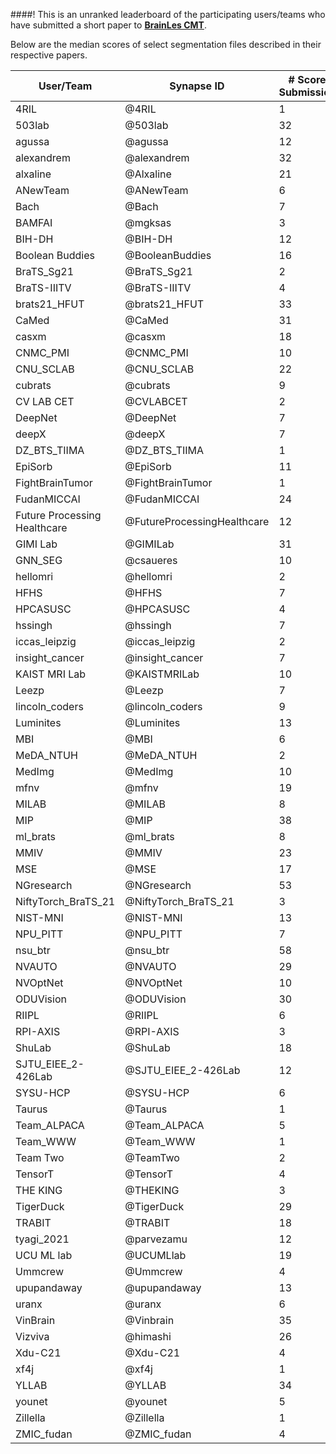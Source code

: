 ####! This is an unranked leaderboard of the participating users/teams who have submitted a short paper to [**BrainLes CMT**](http://www.brainlesion-workshop.org/).

Below are the median scores of select segmentation files described in their respective papers.

**User/Team** | **Synapse ID** | **# Scored Submissions** | **# Cases Evaluated** | **Dice_ET** | **Dice_TC** | **Dice_WT** | **Hausdorff95_ET** | **Hausdorff95_TC** | **Hausdorff95_WT** | **Sensitivity_ET** | **Sensitivity_TC** | **Sensitivity_WT** | **Specificity_ET** | **Specificity_TC** | **Specificity_WT**
--|--|--|--|--|--|--|--|--|--|--|--|--|--|--|--
4RIL|@4RIL|1|219|0.789025|0.866974|0.892563|3|4.898979|4.582576|0.734245|0.820726|0.932178|0.99989|0.999891|0.99888
503lab|@503lab|32|219|0.898901|0.936274|0.944039|1.414214|2|2.236068|0.911055|0.928087|0.957423|0.999913|0.999934|0.9996
agussa|@agussa|12|219|0.878373|0.915359|0.918433|2|2.828427|3.316625|0.899743|0.920851|0.954824|0.999841|0.999876|0.999269
alexandrem|@alexandrem|32|219|0.843069|0.912635|0.924143|2.236068|3|3|0.861587|0.905188|0.937476|0.99977|0.99987|0.99931
alxaline|@Alxaline|21|219|0.895768|0.938702|0.946339|1.414214|2|2.236068|0.902929|0.927595|0.952992|0.999927|0.999937|0.999606
ANewTeam|@ANewTeam|6|219|0.900379|0.934998|0.942389|1.414214|2|2.828427|0.922821|0.928551|0.948994|0.99991|0.999929|0.999583
Bach|@Bach|7|219|0.868883|0.913153|0.924904|2|3|3.464102|0.879179|0.928439|0.937532|0.999837|0.999816|0.999366
BAMFAI|@mgksas|3|219|0.868755|0.924114|0.933462|1.414214|2.236068|2.236068|0.892077|0.930024|0.94616|0.999808|0.999851|0.999375
BIH-DH|@BIH-DH|12|219|0.902659|0.944189|0.948338|1.414214|1.732051|2.236068|0.912387|0.943097|0.95876|0.999933|0.999922|0.999627
Boolean Buddies|@BooleanBuddies|16|219|0.884053|0.93356|0.929615|1.732051|2.236068|3|0.904977|0.933986|0.931518|0.999858|0.99988|0.999585
BraTS_Sg21|@BraTS_Sg21|2|219|0.85639|0.500907|0.925822|2.236068|20.223748|3.162278|0.84306|0.990191|0.947606|0.999875|0.994526|0.99934
BraTS-IIITV|@BraTS-IIITV|4|219|0.838267|0.894622|0.902676|2.236068|3.162278|3.316625|0.803093|0.857018|0.907299|0.99991|0.999942|0.999416
brats21_HFUT|@brats21_HFUT|33|219|0.903793|0.936218|0.93756|1.414214|2.236068|3|0.937348|0.941492|0.959803|0.999838|0.999867|0.999425
CaMed|@CaMed|31|219|0.900965|0.939149|0.944675|1.414214|1.732051|2.236068|0.911881|0.945398|0.946811|0.999933|0.99992|0.99972
casxm|@casxm|18|219|0.894585|0.933359|0.94179|1.414214|2|2.236068|0.889092|0.91929|0.945781|0.999929|0.99994|0.99955
CNMC_PMI|@CNMC_PMI|10|219|0.901093|0.940361|0.94388|1.414214|1.732051|2.236068|0.93165|0.951663|0.961983|0.999873|0.999879|0.999494
CNU_SCLAB|@CNU_SCLAB|22|219|0.885828|0.931451|0.934066|1.414214|2.236068|2.44949|0.895838|0.92619|0.942636|0.999885|0.999924|0.999682
cubrats|@cubrats|9|219|0.864901|0.899644|0.90929|1.785641|4.242641|4.582576|0.845727|0.843472|0.857591|0.999925|0.999963|0.99985
CV LAB CET|@CVLABCET|2|219|0.024534|0.018224|0.025175|92.622891|152.066926|137.422706|0.964392|0.934976|0.951749|0.865932|0.697473|0.234055
DeepNet|@DeepNet|7|175|0.503324|0.551013|0.429445|10.677078|16.155494|28.142495|0.368959|0.447478|0.312498|0.999867|0.999828|0.999332
deepX|@deepX|7|219|0.903113|0.941153|0.945898|1.414214|1.732051|2.236068|0.925716|0.943826|0.952606|0.999899|0.999914|0.999607
DZ_BTS_TIIMA|@DZ_BTS_TIIMA|1|219|0.811822|0.875087|0.883982|8.831761|14.866069|19.94116|0.822174|0.880838|0.851821|0.999752|0.999745|0.999428
EpiSorb|@EpiSorb|11|219|0.876749|0.907252|0.930071|2|4|2.828427|0.878811|0.894117|0.946294|0.999844|0.999883|0.999498
FightBrainTumor|@FightBrainTumor|1|219|0.903228|0.942142|0.948079|1.414214|1.732051|2.236068|0.915613|0.938308|0.957821|0.999904|0.999922|0.999621
FudanMICCAI|@FudanMICCAI|24|219|0.882419|0.928861|0.940151|1.414214|2.236068|2.44949|0.890152|0.93187|0.949201|0.999864|0.999891|0.999538
Future Processing Healthcare|@FutureProcessingHealthcare|12|219|0.897872|0.941169|0.945694|1.414214|1.732051|2.082624|0.914752|0.936988|0.955648|0.999907|0.999926|0.999637
GIMI Lab|@GIMILab|31|219|0.895859|0.933615|0.941557|1.414214|1.732051|2.236068|0.923518|0.946296|0.95618|0.999838|0.999864|0.999559
GNN_SEG|@csaueres|10|219|0.841839|0.908249|0.925441|2.236068|3|3|0.803912|0.894787|0.944874|0.999891|0.999837|0.999356
hellomri|@hellomri|2|219|0.890833|0.938639|0.939675|1.414214|1.732051|2.236068|0.887269|0.936154|0.941252|0.999942|0.999899|0.999666
HFHS|@HFHS|7|219|0.833723|0.88454|0.912412|2.236068|5.09902|3.162278|0.873706|0.863634|0.900424|0.999751|0.99984|0.999463
HPCASUSC|@HPCASUSC|4|219|0.89148|0.844294|0.921983|1.414214|11|4|0.901817|0.905904|0.937678|0.9999|0.999512|0.999344
hssingh|@hssingh|7|219|0.889447|0.931068|0.936628|1.414214|2|2.44949|0.87641|0.912419|0.953906|0.999937|0.99995|0.999361
iccas_leipzig|@iccas_leipzig|2|219|0.885791|0.933157|0.930332|1.414214|2.236068|3|0.912202|0.922083|0.929296|0.999875|0.999936|0.999694
insight_cancer|@insight_cancer|7|219|0.893282|0.935923|0.943286|1.414214|2|2.236068|0.903618|0.929213|0.951963|0.999901|0.999919|0.999579
KAIST MRI Lab|@KAISTMRILab|10|219|0.90568|0.940929|0.948547|1.414214|1.732051|2.236068|0.923557|0.938115|0.957218|0.999908|0.99992|0.999604
Leezp|@Leezp|7|219|0.874355|0.922763|0.924436|2|3|3|0.906496|0.917869|0.940706|0.999796|0.999856|0.999398
lincoln_coders|@lincoln_coders|9|219|0.858785|0.892169|0.931085|2.236068|3.605551|2.828427|0.868829|0.89844|0.94845|0.999813|0.999849|0.999475
Luminites|@Luminites|13|219|0.892773|0.938375|0.943426|2|2|2.44949|0.921186|0.943749|0.954342|0.999839|0.99988|0.99956
MBI|@MBI|6|219|0.895983|0.933462|0.93848|1.414214|2|2.44949|0.915504|0.928726|0.947879|0.999877|0.999922|0.999565
MeDA_NTUH|@MeDA_NTUH|2|219|0.894298|0.937586|0.940566|1.414214|2|2.236068|0.917614|0.942373|0.961184|0.99988|0.999879|0.999447
MedImg|@MedImg|10|219|0.849447|0.892869|0.911814|2.236068|3.741657|3.741657|0.853891|0.87637|0.925031|0.999812|0.999856|0.9993
mfnv|@mfnv|19|219|0.908104|0.942547|0.948619|1.414214|1.732051|2|0.931228|0.946088|0.960838|0.999896|0.999907|0.999588
MILAB|@MILAB|8|219|0.852067|0.902327|0.932047|2.236068|3.464102|2.828427|0.808963|0.872848|0.928249|0.999921|0.999931|0.999629
MIP|@MIP|38|219|0.896422|0.934527|0.936684|1.414214|2|2.44949|0.912764|0.927956|0.945096|0.999862|0.999912|0.999523
ml_brats|@ml_brats|8|219|0.829829|0.897306|0.917142|2.236068|3|3|0.859972|0.887725|0.906948|0.999735|0.999833|0.999498
MMIV|@MMIV|23|219|0.90123|0.938459|0.943311|1.414214|2|2.236068|0.92671|0.934446|0.948891|0.999894|0.999932|0.999684
MSE|@MSE|17|219|0.886641|0.921032|0.938274|1.732051|2.828427|2.342779|0.888368|0.956637|0.967184|0.999897|0.999783|0.999419
NGresearch|@NGresearch|53|219|0.900718|0.936893|0.946611|1.414214|2|2.236068|0.91856|0.933825|0.959327|0.999916|0.99992|0.999554
NiftyTorch_BraTS_21|@NiftyTorch_BraTS_21|3|219|0|0.57096|0.751665|373.128664|15.684387|6|0|0.819979|0.61827|1|0.997302|0.999977
NIST-MNI|@NIST-MNI|13|219|0.875517|0.926267|0.938716|2.236068|2.236068|2.44949|0.915567|0.91821|0.946814|0.999786|0.999899|0.99957
NPU_PITT|@NPU_PITT|7|219|0.901445|0.940622|0.944855|1.414214|1.732051|2.236068|0.925333|0.945823|0.956184|0.999895|0.999897|0.999553
nsu_btr|@nsu_btr|58|219|0.900288|0.93888|0.946688|1.414214|1.732051|2.236068|0.90382|0.942508|0.96353|0.99992|0.99991|0.999489
NVAUTO|@NVAUTO|29|219|0.908298|0.941723|0.946478|1.414214|1.732051|2.236068|0.933526|0.946315|0.959157|0.999887|0.999891|0.999591
NVOptNet|@NVOptNet|10|219|0.900292|0.942544|0.94551|1.414214|1.732051|2.236068|0.922294|0.942507|0.955912|0.99989|0.99989|0.999537
ODUVision|@ODUVision|30|219|0.85893|0.929101|0.935004|2.236068|2|2.44949|0.902541|0.942298|0.939731|0.999761|0.99985|0.999583
RIIPL|@RIIPL|6|219|0.891394|0.936228|0.934706|1.414214|2|2.236068|0.905511|0.933068|0.962269|0.999885|0.999895|0.999303
RPI-AXIS|@RPI-AXIS|3|219|0.866719|0.920319|0.922729|2|2.44949|3.316625|0.870521|0.907814|0.936047|0.999841|0.999876|0.999382
ShuLab|@ShuLab|18|219|0.889887|0.930416|0.933537|1.414214|2.236068|2.828427|0.893595|0.909892|0.939396|0.999904|0.999924|0.999555
SJTU_EIEE_2-426Lab|@SJTU_EIEE_2-426Lab|12|219|0.891042|0.907781|0.930399|1.414214|5.09902|3|0.904297|0.918867|0.950974|0.999858|0.999832|0.999507
SYSU-HCP|@SYSU-HCP|6|219|0.89525|0.936089|0.939037|1.414214|2|2.236068|0.915679|0.929556|0.94037|0.999901|0.999918|0.999681
Taurus|@Taurus|1|219|0.870487|0.923339|0.925796|2|2.236068|2.828427|0.902273|0.910962|0.929425|0.999814|0.999894|0.999542
Team_ALPACA|@Team_ALPACA|5|219|0.872619|0.919143|0.928401|2|3|3|0.868451|0.914204|0.939102|0.999866|0.999892|0.999493
Team_WWW|@Team_WWW|1|219|0.354919|0.60755|0.854034|12.884099|14.798649|42.099881|0.351605872|0.54849|0.90167|0.999005|0.99946|0.998447
Team Two|@TeamTwo|2|219|0.741938|0.770036|0.881509|5.91608|8.185353|5|0.886709|0.907013|0.877266|0.999344|0.999376|0.999371
TensorT|@TensorT|4|219|0.87366|0.917411|0.926228|1.732051|3|3.162278|0.892636|0.913898|0.946767|0.999833|0.999861|0.999275
THE KING|@THEKING|3|219|0.896314|0.935311|0.941434|1.414214|2|2.236068|0.90206|0.922441|0.962984|0.999901|0.999917|0.999467
TigerDuck|@TigerDuck|29|219|0.882836|0.930418|0.930931|1.414214|2|2.828427|0.899335|0.924781|0.95539|0.999855|0.999891|0.999338
TRABIT|@TRABIT|18|219|0.902758|0.94159|0.946705|1.414214|1.732051|2.236068|0.924444|0.940394|0.955514|0.999888|0.999915|0.999593
tyagi_2021|@parvezamu|12|219|0.893622|0.935489|0.940154|1.414214|2|2.236068|0.920713|0.945476|0.941763|0.999889|0.999884|0.999612
UCU ML lab|@UCUMLlab|19|219|0.90256|0.937632|0.943479|1.414214|1.732051|2.236068|0.916344|0.927111|0.951427|0.999908|0.99994|0.999655
Ummcrew|@Ummcrew|4|219|0.896326|0.937257|0.93919|1.414214|2|2.236068|0.905625|0.934168|0.94012|0.999909|0.999912|0.99966
upupandaway|@upupandaway|13|219|0.894386|0.933728|0.932104|1.414214|2.236068|2.828427|0.918744|0.943595|0.957018|0.99986|0.999885|0.999261
uranx|@uranx|6|219|0.717556|0.819885|0.864637|5.09902|8.246211|5.744563|0.786934|0.873429|0.880178|0.99936|0.999433|0.998997
VinBrain|@Vinbrain|35|219|0.897354|0.939754|0.944508|1.414214|1.732051|2.236068|0.910296|0.941364|0.95258|0.99991|0.999899|0.999597
Vizviva|@himashi|26|219|0.892131|0.931112|0.934855|1.414214|2.236068|2.828427|0.916605|0.941411|0.94805|0.999835|0.999854|0.999391
Xdu-C21|@Xdu-C21|4|219|0.897772|0.938629|0.942592|1.414214|2|2.236068|0.908619|0.933616|0.957403|0.99991|0.999939|0.999621
xf4j|@xf4j|1|219|0.891156|0.934305|0.941277|1.414214|2|2.236068|0.913127|0.939549|0.956944|0.999874|0.999904|0.999493
YLLAB|@YLLAB|34|219|0.901202|0.941557|0.946712|1.414214|1.732051|2.236068|0.924796|0.955217|0.959454|0.999883|0.999871|0.999596
younet|@younet|5|219|0.887669|0.934776|0.933196|1.414214|2|2.828427|0.895385|0.94633|0.921744|0.999905|0.999838|0.999706
Zillella|@Zillella|1|219|0.887035|0.932901|0.929487|1.414214|2|2.828427|0.905679|0.938272|0.958777|0.999853|0.999881|0.999148
ZMIC_fudan|@ZMIC_fudan|4|219|0.887361|0.931459|0.934941|1.732051|2|2.44949|0.906287|0.925437|0.94253|0.999852|0.999909|0.999588
